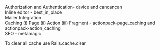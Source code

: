 
Authorization and Authentication- device and cancancan<br/>
Inline editor - best_in_place<br/>
Mailer Integration<br/>
Caching (i) Page (ii) Action (iii) Fragment - actionpack-page_caching and actionpack-action_caching<br/>
SEO - metamagic<br/>

To clear all cache use  Rails.cache.clear